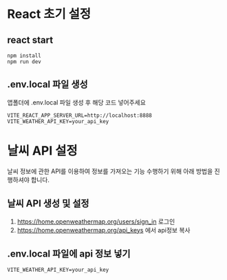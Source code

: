 # React 초기 설정
## react start
```
npm install
npm run dev
```
## .env.local 파일 생성
앱폴더에 .env.local 파일 생성 후 해당 코드 넣어주세요
```
VITE_REACT_APP_SERVER_URL=http://localhost:8888
VITE_WEATHER_API_KEY=your_api_key
```

# 날씨 API 설정
날씨 정보에 관한 API를 이용하여 정보를 가져오는 기능 수행하기 위해 아래 방법을 진행하셔야 합니다.

## 날씨 API 생성 및 설정
1. https://home.openweathermap.org/users/sign_in 로그인
2. https://home.openweathermap.org/api_keys 에서 api정보 복사

## .env.local 파일에 api 정보 넣기
```
VITE_WEATHER_API_KEY=your_api_key
```
